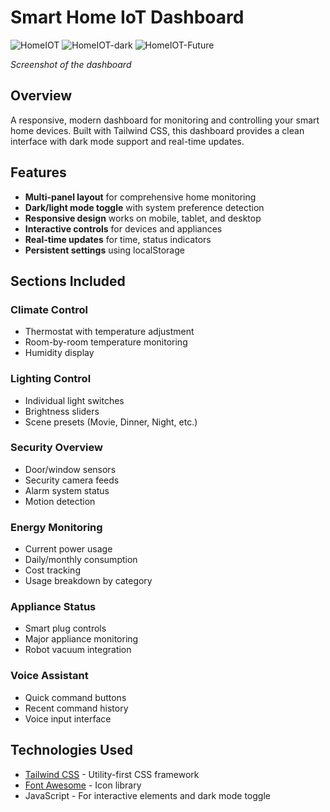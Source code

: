 # Smart Home IoT Dashboard  

![HomeIOT](https://github.com/user-attachments/assets/34d4f6c8-427c-4eb6-b547-c884e65292b0)
![HomeIOT-dark](https://github.com/user-attachments/assets/7c76e22d-cd11-4f1a-a30c-dac9dc8dedee)
![HomeIOT-Future](https://github.com/user-attachments/assets/58e89837-6848-4be9-8bd6-f5a0d84858cf)

*Screenshot of the dashboard*  

## Overview  

A responsive, modern dashboard for monitoring and controlling your smart home devices. Built with Tailwind CSS, this dashboard provides a clean interface with dark mode support and real-time updates.  

## Features  

- **Multi-panel layout** for comprehensive home monitoring  
- **Dark/light mode toggle** with system preference detection  
- **Responsive design** works on mobile, tablet, and desktop  
- **Interactive controls** for devices and appliances  
- **Real-time updates** for time, status indicators  
- **Persistent settings** using localStorage  

## Sections Included  

### Climate Control  
- Thermostat with temperature adjustment  
- Room-by-room temperature monitoring  
- Humidity display  

### Lighting Control  
- Individual light switches  
- Brightness sliders  
- Scene presets (Movie, Dinner, Night, etc.)  

### Security Overview  
- Door/window sensors  
- Security camera feeds  
- Alarm system status  
- Motion detection  

### Energy Monitoring  
- Current power usage  
- Daily/monthly consumption  
- Cost tracking  
- Usage breakdown by category  

### Appliance Status  
- Smart plug controls  
- Major appliance monitoring  
- Robot vacuum integration  

### Voice Assistant  
- Quick command buttons  
- Recent command history  
- Voice input interface  

## Technologies Used  

- [Tailwind CSS](https://tailwindcss.com/) - Utility-first CSS framework  
- [Font Awesome](https://fontawesome.com/) - Icon library  
- JavaScript - For interactive elements and dark mode toggle  
